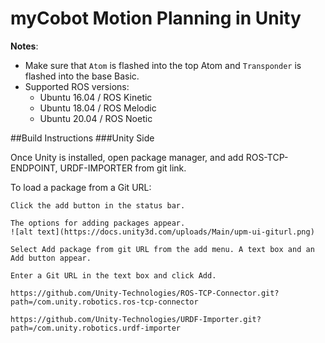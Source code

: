# myCobot Motion Planning in Unity 

**Notes**:

<!-- This is the mycobot motion planning package written by Nyambayar D.([getnymba@gmail.com]()) -->

* Make sure that `Atom` is flashed into the top Atom and `Transponder` is flashed into the base Basic.
* Supported ROS versions:
   * Ubuntu 16.04 / ROS Kinetic
   * Ubuntu 18.04 / ROS Melodic
   * Ubuntu 20.04 / ROS Noetic
   
 ##Build Instructions
 ###Unity Side

Once Unity is installed, open package manager, and add ROS-TCP-ENDPOINT, URDF-IMPORTER from git link.

To load a package from a Git URL:

    Click the add button in the status bar.

    The options for adding packages appear.
    ![alt text](https://docs.unity3d.com/uploads/Main/upm-ui-giturl.png)

    Select Add package from git URL from the add menu. A text box and an Add button appear.

    Enter a Git URL in the text box and click Add.
  ```
  https://github.com/Unity-Technologies/ROS-TCP-Connector.git?path=/com.unity.robotics.ros-tcp-connector
  ```
  
  ```
  https://github.com/Unity-Technologies/URDF-Importer.git?path=/com.unity.robotics.urdf-importer
  ```

